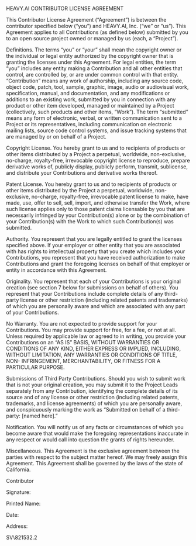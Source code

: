 HEAVY.AI CONTRIBUTOR LICENSE AGREEMENT

This Contributor License Agreement (“Agreement”) is between the contributor specified below (“you”) and HEAVY.AI, Inc. (“we” or “us”). This Agreement applies to all Contributions (as defined below) submitted by you to an open source project owned or managed by us (each, a “Project”).

Definitions. The terms “you” or “your” shall mean the copyright owner or the individual or legal entity authorized by the copyright owner that is granting the licenses under this Agreement. For legal entities, the term “you” includes any entity making a Contribution and all other entities that control, are controlled by, or are under common control with that entity. “Contribution” means any work of authorship, including any source code, object code, patch, tool, sample, graphic, image, audio or audiovisual work, specification, manual, and documentation, and any modifications or additions to an existing work, submitted by you in connection with any product or other item developed, managed or maintained by a Project (collectively, such products and other items, “Work”). The term “submitted” means any form of electronic, verbal, or written communication sent to a Project or its representatives, including communication on electronic mailing lists, source code control systems, and issue tracking systems that are managed by or on behalf of a Project.

Copyright License. You hereby grant to us and to recipients of products or other items distributed by a Project a perpetual, worldwide, non-exclusive, no-charge, royalty-free, irrevocable copyright license to reproduce, prepare derivative works of, publicly display, publicly perform, transmit, sublicense, and distribute your Contributions and derivative works thereof.

Patent License. You hereby grant to us and to recipients of products or other items distributed by the Project a perpetual, worldwide, non-exclusive, no-charge, royalty-free, irrevocable patent license to make, have made, use, offer to sell, sell, import, and otherwise transfer the Work, where such license applies only to those patent claims licensable by you that are necessarily infringed by your Contribution(s) alone or by the combination of your Contribution(s) with the Work to which such Contribution(s) was submitted.

Authority. You represent that you are legally entitled to grant the licenses specified above. If your employer or other entity that you are associated with has rights to intellectual property that you create which includes your Contributions, you represent that you have received authorization to make Contributions and grant the foregoing licenses on behalf of that employer or entity in accordance with this Agreement.

Originality. You represent that each of your Contributions is your original creation (see section 7 below for submissions on behalf of others). You represent that your Contributions include complete details of any third-party license or other restriction (including related patents and trademarks) of which you are personally aware and which are associated with any part of your Contributions.

No Warranty. You are not expected to provide support for your Contributions. You may provide support for free, for a fee, or not at all. Unless required by applicable law or agreed to in writing, you provide your Contributions on an “AS IS” BASIS, WITHOUT WARRANTIES OR CONDITIONS OF ANY KIND, EITHER EXPRESS OR IMPLIED, INCLUDING, WITHOUT LIMITATION, ANY WARRANTIES OR CONDITIONS OF TITLE, NON- INFRINGEMENT, MERCHANTABILITY, OR FITNESS FOR A PARTICULAR PURPOSE.

Submissions of Third Party Contributions. Should you wish to submit work that is not your original creation, you may submit it to the Project Leads separately from any Contribution, identifying the complete details of its source and of any license or other restriction (including related patents, trademarks, and license agreements) of which you are personally aware, and conspicuously marking the work as “Submitted on behalf of a third-party: [named here].”

Notification. You will notify us of any facts or circumstances of which you become aware that would make the foregoing representations inaccurate in any respect or would call into question the grants of rights hereunder.

Miscellaneous. This Agreement is the exclusive agreement between the parties with respect to the subject matter hereof. We may freely assign this Agreement. This Agreement shall be governed by the laws of the state of California.

Contributor

Signature:

Printed Name:

Date:

Address:

SV\821532.2
